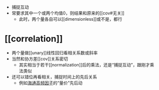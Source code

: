 - 捕捉互动
- 常要求其中一个或两个均值0，则结果和原来的[[cov#无关]]
  - 此时，两个量各自可以[[dimensionless]]或不是，都行
# [[correlation]]
- 两个量做[[unary]]线性回归看相关系数或斜率
- 当然和协方差[[cov]]关系密切
  - 其实相当于若干[[normalization]]后的乘法，还是“捕捉互动”，跟刚才乘法类似
- 还可以错位再看相关，捕捉时间上的先后关系
  - 例如[海通高频因子](https://www.htsec.com/jfimg/colimg/upload/20181106/32441541468174586.pdf)的“量价”先后动